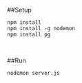 ##Setup
```
npm install
npm install -g nodemon
npm install pg
```

&nbsp;

##Run
```
nodemon server.js
```